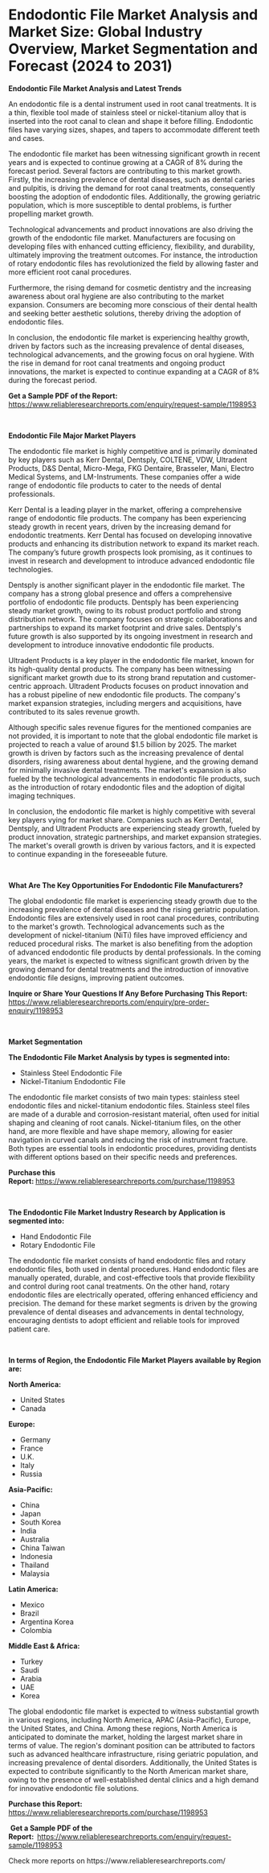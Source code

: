 <p><h1>Endodontic File Market Analysis and Market Size: Global Industry Overview, Market Segmentation and Forecast (2024 to 2031)</h1></p><p><strong>Endodontic File Market Analysis and Latest Trends</strong></p>
<p><p>An endodontic file is a dental instrument used in root canal treatments. It is a thin, flexible tool made of stainless steel or nickel-titanium alloy that is inserted into the root canal to clean and shape it before filling. Endodontic files have varying sizes, shapes, and tapers to accommodate different teeth and cases.</p><p>The endodontic file market has been witnessing significant growth in recent years and is expected to continue growing at a CAGR of 8% during the forecast period. Several factors are contributing to this market growth. Firstly, the increasing prevalence of dental diseases, such as dental caries and pulpitis, is driving the demand for root canal treatments, consequently boosting the adoption of endodontic files. Additionally, the growing geriatric population, which is more susceptible to dental problems, is further propelling market growth.</p><p>Technological advancements and product innovations are also driving the growth of the endodontic file market. Manufacturers are focusing on developing files with enhanced cutting efficiency, flexibility, and durability, ultimately improving the treatment outcomes. For instance, the introduction of rotary endodontic files has revolutionized the field by allowing faster and more efficient root canal procedures.</p><p>Furthermore, the rising demand for cosmetic dentistry and the increasing awareness about oral hygiene are also contributing to the market expansion. Consumers are becoming more conscious of their dental health and seeking better aesthetic solutions, thereby driving the adoption of endodontic files.</p><p>In conclusion, the endodontic file market is experiencing healthy growth, driven by factors such as the increasing prevalence of dental diseases, technological advancements, and the growing focus on oral hygiene. With the rise in demand for root canal treatments and ongoing product innovations, the market is expected to continue expanding at a CAGR of 8% during the forecast period.</p></p>
<p><strong>Get a Sample PDF of the Report:&nbsp;</strong> <a href="https://www.reliableresearchreports.com/enquiry/request-sample/1198953">https://www.reliableresearchreports.com/enquiry/request-sample/1198953</a></p>
<p>&nbsp;</p>
<p><strong>Endodontic File Major Market Players</strong></p>
<p><p>The endodontic file market is highly competitive and is primarily dominated by key players such as Kerr Dental, Dentsply, COLTENE, VDW, Ultradent Products, D&S Dental, Micro-Mega, FKG Dentaire, Brasseler, Mani, Electro Medical Systems, and LM-Instruments. These companies offer a wide range of endodontic file products to cater to the needs of dental professionals.</p><p>Kerr Dental is a leading player in the market, offering a comprehensive range of endodontic file products. The company has been experiencing steady growth in recent years, driven by the increasing demand for endodontic treatments. Kerr Dental has focused on developing innovative products and enhancing its distribution network to expand its market reach. The company’s future growth prospects look promising, as it continues to invest in research and development to introduce advanced endodontic file technologies.</p><p>Dentsply is another significant player in the endodontic file market. The company has a strong global presence and offers a comprehensive portfolio of endodontic file products. Dentsply has been experiencing steady market growth, owing to its robust product portfolio and strong distribution network. The company focuses on strategic collaborations and partnerships to expand its market footprint and drive sales. Dentsply's future growth is also supported by its ongoing investment in research and development to introduce innovative endodontic file products.</p><p>Ultradent Products is a key player in the endodontic file market, known for its high-quality dental products. The company has been witnessing significant market growth due to its strong brand reputation and customer-centric approach. Ultradent Products focuses on product innovation and has a robust pipeline of new endodontic file products. The company's market expansion strategies, including mergers and acquisitions, have contributed to its sales revenue growth.</p><p>Although specific sales revenue figures for the mentioned companies are not provided, it is important to note that the global endodontic file market is projected to reach a value of around $1.5 billion by 2025. The market growth is driven by factors such as the increasing prevalence of dental disorders, rising awareness about dental hygiene, and the growing demand for minimally invasive dental treatments. The market's expansion is also fueled by the technological advancements in endodontic file products, such as the introduction of rotary endodontic files and the adoption of digital imaging techniques.</p><p>In conclusion, the endodontic file market is highly competitive with several key players vying for market share. Companies such as Kerr Dental, Dentsply, and Ultradent Products are experiencing steady growth, fueled by product innovation, strategic partnerships, and market expansion strategies. The market's overall growth is driven by various factors, and it is expected to continue expanding in the foreseeable future.</p></p>
<p>&nbsp;</p>
<p><strong>What Are The Key Opportunities For Endodontic File Manufacturers?</strong></p>
<p><p>The global endodontic file market is experiencing steady growth due to the increasing prevalence of dental diseases and the rising geriatric population. Endodontic files are extensively used in root canal procedures, contributing to the market's growth. Technological advancements such as the development of nickel-titanium (NiTi) files have improved efficiency and reduced procedural risks. The market is also benefiting from the adoption of advanced endodontic file products by dental professionals. In the coming years, the market is expected to witness significant growth driven by the growing demand for dental treatments and the introduction of innovative endodontic file designs, improving patient outcomes.</p></p>
<p><strong>Inquire or Share Your Questions If Any Before Purchasing This Report:</strong> <a href="https://www.reliableresearchreports.com/enquiry/pre-order-enquiry/1198953">https://www.reliableresearchreports.com/enquiry/pre-order-enquiry/1198953</a></p>
<p>&nbsp;</p>
<p><strong>Market Segmentation</strong></p>
<p><strong>The Endodontic File Market Analysis by types is segmented into:</strong></p>
<p><ul><li>Stainless Steel Endodontic File</li><li>Nickel-Titanium Endodontic File</li></ul></p>
<p><p>The endodontic file market consists of two main types: stainless steel endodontic files and nickel-titanium endodontic files. Stainless steel files are made of a durable and corrosion-resistant material, often used for initial shaping and cleaning of root canals. Nickel-titanium files, on the other hand, are more flexible and have shape memory, allowing for easier navigation in curved canals and reducing the risk of instrument fracture. Both types are essential tools in endodontic procedures, providing dentists with different options based on their specific needs and preferences.</p></p>
<p><strong>Purchase this Report:&nbsp;</strong><a href="https://www.reliableresearchreports.com/purchase/1198953">https://www.reliableresearchreports.com/purchase/1198953</a></p>
<p>&nbsp;</p>
<p><strong>The Endodontic File Market Industry Research by Application is segmented into:</strong></p>
<p><ul><li>Hand Endodontic File</li><li>Rotary Endodontic File</li></ul></p>
<p><p>The endodontic file market consists of hand endodontic files and rotary endodontic files, both used in dental procedures. Hand endodontic files are manually operated, durable, and cost-effective tools that provide flexibility and control during root canal treatments. On the other hand, rotary endodontic files are electrically operated, offering enhanced efficiency and precision. The demand for these market segments is driven by the growing prevalence of dental diseases and advancements in dental technology, encouraging dentists to adopt efficient and reliable tools for improved patient care.</p></p>
<p>&nbsp;</p>
<p><strong>In terms of Region, the Endodontic File Market Players available by Region are:</strong></p>
<p>
    <p> <strong> North America: </strong>
        <ul>
            <li>United States</li>
            <li>Canada</li>
        </ul>
        </p> 
    <p> <strong> Europe: </strong>
        <ul>
            <li>Germany</li>
            <li>France</li>
            <li>U.K.</li>
            <li>Italy</li>
            <li>Russia</li>
        </ul>
        </p> 
    <p> <strong> Asia-Pacific: </strong>
        <ul>
            <li>China</li>
            <li>Japan</li>
            <li>South Korea</li>
            <li>India</li>
            <li>Australia</li>
            <li>China Taiwan</li>
            <li>Indonesia</li>
            <li>Thailand</li>
            <li>Malaysia</li>
        </ul>
        </p> 
    <p> <strong> Latin America: </strong>
        <ul>
            <li>Mexico</li>
            <li>Brazil</li>
            <li>Argentina Korea</li>
            <li>Colombia</li>
        </ul>
        </p> 
    <p> <strong> Middle East & Africa: </strong>
        <ul>
            <li>Turkey</li>
            <li>Saudi</li>
            <li>Arabia</li>
            <li>UAE</li>
            <li>Korea</li>
        </ul>
    </p>
    </p>
<p><p>The global endodontic file market is expected to witness substantial growth in various regions, including North America, APAC (Asia-Pacific), Europe, the United States, and China. Among these regions, North America is anticipated to dominate the market, holding the largest market share in terms of value. The region's dominant position can be attributed to factors such as advanced healthcare infrastructure, rising geriatric population, and increasing prevalence of dental disorders. Additionally, the United States is expected to contribute significantly to the North American market share, owing to the presence of well-established dental clinics and a high demand for innovative endodontic file solutions.</p></p>
<p><strong>Purchase this Report: </strong><a href="https://www.reliableresearchreports.com/purchase/1198953">https://www.reliableresearchreports.com/purchase/1198953</a></p>
<p>&nbsp;<strong>Get a Sample PDF of the Report:&nbsp;&nbsp;</strong><a href="https://www.reliableresearchreports.com/enquiry/request-sample/1198953">https://www.reliableresearchreports.com/enquiry/request-sample/1198953</a></p>
<p><strong></strong></p>
<p>Check more reports on https://www.reliableresearchreports.com/</p>